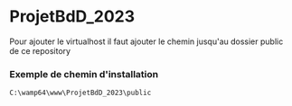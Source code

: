 # ProjetBdD_2023
 
Pour ajouter le virtualhost il faut ajouter le chemin jusqu'au dossier public de ce repository

### Exemple de chemin d'installation

    C:\wamp64\www\ProjetBdD_2023\public